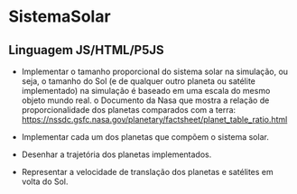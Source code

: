 # SistemaSolar 
## Linguagem JS/HTML/P5JS

- Implementar o tamanho proporcional do sistema solar na simulação, ou seja, o tamanho do Sol (e de qualquer outro
  planeta ou satélite implementado) na simulação é baseado em uma escala do mesmo objeto mundo real. 
  o Documento da Nasa que mostra a relação de proporcionalidade dos planetas comparados com a terra: 
  https://nssdc.gsfc.nasa.gov/planetary/factsheet/planet_table_ratio.html
  
- Implementar cada um dos planetas que compõem o sistema solar.

- Desenhar a trajetória dos planetas implementados.

- Representar a velocidade de translação dos planetas e satélites em volta do Sol.
